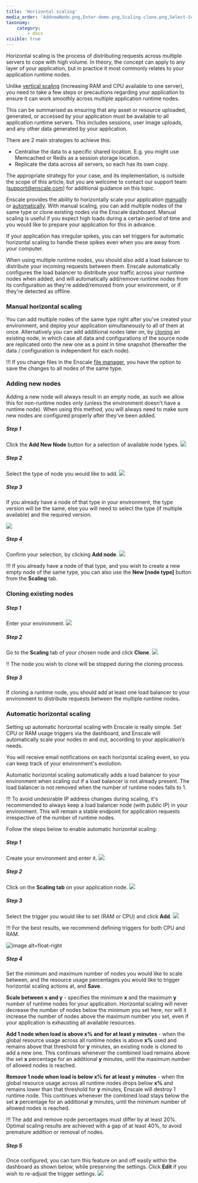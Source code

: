```yaml
---
title: 'Horizontal scaling'
media_order: 'AddnewNode.png,Enter-demo.png,Scaling-clone.png,Select-Scaling-tab.png,Scaling-add-triggers.JPG,Scaling-set-trigger-values.JPG,Scaling-edit-triggers.JPG,Add-node-select.png,Add-node-select-version.png,Add-node-confirm.png'
taxonomy:
    category:
        - docs
visible: true
---
```


Horizontal scaling is the process of distributing requests across multiple servers to cope with high volume. In theory, the concept can apply to any layer of your application, but in practice it most commonly relates to your application runtime nodes.

Unlike [vertical scaling](/features/vertical-scaling) (increasing RAM and CPU available to one server), you need to take a few steps or precautions regarding your application to ensure it can work smoothly across multiple application runtime nodes.

This can be summarised as ensuring that any asset or resource uploaded, generated, or accessed by your application must be available to all application runtime servers. This includes sessions, user image uploads, and any other data generated by your application.

There are 2 main strategies to achieve this:

* Centralise the data to a specific shared location. E.g. you might use Memcached or Redis as a session storage location. 
* Replicate the data across all servers, so each has its own copy.

The appropriate strategy for your case, and its implementation, is outside the scope of this article, but you are welcome to contact our support team ([support@enscale.com](mailto:support@enscale.com)) for additional guidance on this topic.

Enscale provides the ability to horizontally scale your application [manually](#manual-horizontal-scaling) or [automatically](#automatic-horizontal-scaling). With manual scaling, you can add multiple nodes of the same type or clone existing nodes via the Enscale dashboard. Manual scaling is useful if you expect high loads during a certain period of time and you would like to prepare your application for this in advance.

If your application has irregular spikes, you can set triggers for automatic horizontal scaling to handle these spikes even when you are away from your computer.

When using multiple runtime nodes, you should also add a load balancer to distribute your incoming requests between them. Enscale automatically configures the load balancer to distribute your traffic across your runtime nodes when added, and will automatically add/remove runtime nodes from its configuration as they're added/removed from your environment, or if they're detected as offline.

### Manual horizontal scaling
You can add multiple nodes of the same type right after you've created your environment, and deploy your application simultaneously to all of them at once. Alternatively you can add additional nodes later on, by [cloning](#cloning-existing-nodes) an existing node, in which case all data and configurations of the source node are replicated onto the new one as a point in time snapshot (thereafter the data / configuration is independent for each node).

!!! If you change files in the Enscale [file manager](https://www.enscale.com/docs/10/features/file-manager), you have the option to save the changes to all nodes of the same type.

### Adding new nodes
Adding a new node will always result in an empty node, as such we allow this for non-runtime nodes only (unless the environment doesn't have a runtime node). When using this method, you will always need to make sure new nodes are configured properly after they've been added.

##### Step 1

Click the **Add New Node** button for a selection of available node types. 
![](AddnewNode.png)

##### Step 2 

Select the type of node you would like to add.
![](Add-node-select.png)

##### Step 3 

If you already have a node of that type in your environment, the type version will be the same, else you will need to select the type (if multiple available) and the required version.

![](Add-node-select-version.png)

##### Step 4

Confirm your selection, by clicking **Add node**.
![](Add-node-confirm.png)

!!! If you already have a node of that type, and you wish to create a new empty node of the same type, you can also use the **New [node type]** button from the **Scaling** tab.

### Cloning existing nodes

##### Step 1

Enter your environment.
![](Enter-demo.png)

##### Step 2

Go to the **Scaling** tab of your chosen node and click **Clone**.
![](Scaling-clone.png)

!! The node you wish to clone will be stopped during the cloning process.

##### Step 3

If cloning a runtime node, you should add at least one load balancer to your environment to distribute requests between the multiple runtime nodes.

### Automatic horizontal scaling

Setting up automatic horizontal scaling with Enscale is really simple. Set CPU or RAM usage triggers via the dashboard, and Enscale will automatically scale your nodes in and out, according to your application’s needs.

You will receive email notifications on each horizontal scaling event, so you can keep track of your environment's evolution.

Automatic horizontal scaling automatically adds a load balancer to your environment when scaling out if a load balancer is not already present. The load balancer is not removed when the number of runtime nodes falls to 1.

!!! To avoid undesirable IP address changes during scaling, it's recommended to always keep a load balancer node (with public IP) in your environment. This will remain a stable endpoint for application requests irrespective of the number of runtime nodes.

Follow the steps below to enable automatic horizontal scaling:

##### Step 1

Create your environment and enter it.
![](Enter-demo.png)

##### Step 2 

Click on the **Scaling tab** on your application node.
![](Select-Scaling-tab.png)

##### Step 3 

Select the trigger you would like to set (RAM or CPU) and click **Add**.
![](Scaling-add-triggers.JPG)

!!! For the best results, we recommend defining triggers for both CPU and RAM.

![image alt=float-right](Scaling-set-trigger-values.JPG?cropResize=400,400)

##### Step 4 

Set the minimum and maximum number of nodes you would like to scale between, and the resource usage percentages you would like to trigger horizontal scaling actions at, and **Save**.

**Scale between x and y** - specifies the minimum **x** and the maximum **y** number of runtime nodes for your application. Horizontal scaling will never decrease the number of nodes below the minimum you set here, nor will it increase the number of nodes above the maximum number you set, even if your application is exhausting all available resources.

**Add 1 node when load is above x% and for at least y minutes** - when the global resource usage across all runtime nodes is above **x%** used and remains above that threshold for **y** minutes, an existing node is cloned to add a new one. This continues whenever the combined load remains above the set **x** percentage for an additional **y** minutes, until the maximum number of allowed nodes is reached.

**Remove 1 node when load is below x% for at least y minutes** - when the global resource usage across all runtime nodes drops below **x%** and remains lower than that threshold for **y** minutes, Enscale will destroy 1 runtime node. This continues whenever the combined load stays below the set **x** percentage for an additional **y** minutes, until the minimum number of allowed nodes is reached.

!!! The add and remove node percentages must differ by at least 20%. Optimal scaling results are achieved with a gap of at least 40%, to avoid premature addition or removal of nodes.

##### Step 5 

Once configured, you can turn this feature on and off easily within the dashboard as shown below, while preserving the settings. Click **Edit** if you wish to re-adjust the trigger settings.
![](Scaling-edit-triggers.JPG)